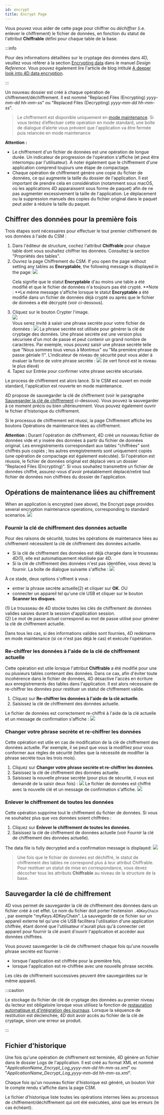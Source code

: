 ```yaml
---
id: encrypt
title: Encrypt Page
---
```


Vous pouvez vous aider de cette page pour chiffrer ou *déchiffrer* (i.e. enlever le chiffrement) le fichier de données, en fonction du statut de l'attribut **Chiffrable** défini pour chaque table de la base.

:::info

Pour des informations détaillées sur le cryptage des données dans 4D, veuillez vous référer à la section [Encrypting data](https://doc.4d.com/4Dv20/4D/20/Encrypting-data.300-6263735.en.html) dans le manuel *Design Reference*. Vous pouvez également lire l'article de blog intitulé [A deeper look into 4D data encryption](https://blog.4d.com/a-deeper-look-into-4d-data-encryption/).

:::

Un nouveau dossier est créé à chaque opération de chiffrement/déchiffrement. Il est nommé "Replaced Files (Encrypting) *yyyy-mm-dd hh-mm-ss*" ou "Replaced Files (Decrypting) *yyyy-mm-dd hh-mm-ss*".
> Le chiffrement est disponible uniquement en [mode maintenance](overview.md#display-in-maintenance-mode). Si vous tentez d’effectuer cette opération en mode standard, une boîte de dialogue d’alerte vous prévient que l'application va être fermée puis relancée en mode maintenance

**Attention :**
- Le chiffrement d'un fichier de données est une opération de longue durée. Un indicateur de progression de l'opération s'affiche (et peut être interrompu par l'utilisateur). À noter également que le chiffrement d'une application comprend toujours une étape de compactage.
- Chaque opération de chiffrement génère une copie du fichier de données, ce qui augmente la taille du dossier de l'application. Il est important de prendre cela en considération (notamment sous macOS, où les applications 4D apparaissent sous forme de paquet) afin de ne pas augmenter excessivement la taille de l'application. Le déplacement ou la suppression manuels des copies du fichier original dans le paquet peut aider à réduire la taille du paquet.

## Chiffrer des données pour la première fois
Trois étapes sont nécessaires pour effectuer le tout premier chiffrement de vos données à l'aide du CSM :

1. Dans l'éditeur de structure, cochez l'attribut **Chiffrable** pour chaque table dont vous souhaitez chiffrer les données. Consultez la section "Propriétés des tables".
2. Ouvrez la page Chiffrement du CSM. If you open the page without setting any tables as **Encryptable**, the following message is displayed in the page: ![](../assets/en/MSC/MSC_encrypt2.png)<p>
Cela signifie que le statut **Encryptable** d'au moins une table a été modifié et que le fichier de données n'a toujours pas été crypté.
**Note : **Le même message s'affiche lorsque le statut **Encryptable** a été modifié dans un fichier de données déjà crypté ou après que le fichier de données a été décrypté (voir ci-dessous).</p>
3. Cliquez sur le bouton Crypter l'image.  
   ![](../assets/en/MSC/MSC_encrypt3.png)  
   Vous serez invité à saisir une phrase secrète pour votre fichier de données : ![](../assets/en/MSC/MSC_encrypt4.png) La phrase secrète est utilisée pour générer la clé de cryptage des données. Une phrase secrète est une version plus sécurisée d'un mot de passe et peut contenir un grand nombre de caractères. Par exemple, vous pouvez saisir une phrase secrète telle que "Nous sommes tous venus à Montreux" ou "Ma première phrase de passe géniale !!". L'indicateur de niveau de sécurité peut vous aider à évaluer la force de votre phrase secrète : ![](../assets/en/MSC/MSC_encrypt5.png) (le vert foncé est le niveau le plus élevé)
4. Tapez sur Entrée pour confirmer votre phrase secrète sécurisée.

Le process de chiffrement est alors lancé. Si le CSM est ouvert en mode standard, l'application est rouverte en mode maintenance.

4D propose de sauvegarder la clé de chiffrement (voir le paragraphe [Sauvegarder la clé de chiffrement](#saving-the-encryption-key) ci-dessous). Vous pouvez la sauvegarder à ce moment précis ou bien ultérieurement. Vous pouvez également ouvrir le fichier d'historique du chiffrement.

Si le processus de chiffrement est réussi, la page Chiffrement affiche les boutons Opérations de maintenance liées au chiffrement.

**Attention :** Durant l'opération de chiffrement, 4D créé un nouveau fichier de données vide et y insère des données à partir du fichier de données original. Les enregistrements correspondant aux tables "chiffrées" sont chiffrés puis copiés ; les autres enregistrements sont uniquement copiés (une opération de compactage est également exécutée). Si l'opération est réussie, le fichier de données original est déplacé vers un dossier "Replaced Files (Encrypting)". Si vous souhaitez transmettre un fichier de données chiffré, assurez-vous d'avoir préalablement déplacé/retiré tout fichier de données non chiffrées du dossier de l'application.

## Opérations de maintenance liées au chiffrement
When an application is encrypted (see above), the Encrypt page provides several encryption maintenance operations, corresponding to standard scenarios. ![](../assets/en/MSC/MSC_encrypt6.png)


### Fournir la clé de chiffrement des données actuelle
Pour des raisons de sécurité, toutes les opérations de maintenance liées au chiffrement nécessitent la clé de chiffrement des données actuelle.

- Si la clé de chiffrement des données est déjà chargée dans le trousseau 4D(1), elle est automatiquement réutilisée par 4D.
- Si la clé de chiffrement des données n'est pas identifiée, vous devez la fournir. La boîte de dialogue suivante s'affiche : ![](../assets/en/MSC/MSC_encrypt7.png)

À ce stade, deux options s'offrent à vous :
- entrer la phrase secrète actuelle(2) et cliquer sur **OK**. OU
- connecter un appareil tel qu'une clé USB et cliquer sur le bouton **Scanner les disques**.

(1) Le trousseau de 4D stocke toutes les clés de chiffrement de données valides saisies durant la session d'application session.   
(2) Le mot de passe actuel correspond au mot de passe utilisé pour générer la clé de chiffrement actuelle.

Dans tous les cas, si des informations valides sont fournies, 4D redémarre en mode maintenance (si ce n'est pas déjà le cas) et exécute l'opération.

### Re-chiffrer les données à l'aide de la clé de chiffrement actuelle

Cette opération est utile lorsque l'attribut **Chiffrable** a été modifié pour une ou plusieurs tables contenant des données. Dans ce cas, afin d'éviter toute incohérence dans le fichier de données, 4D désactive l'accès en écriture aux enregistrements des tables dans l'application. Il est alors nécessaire de re-chiffrer les données pour restituer un statut de chiffrement valide.

1. Cliquez sur **Re-chiffrer les données à l'aide de la clé actuelle**.
2. Saisissez la clé de chiffrement des données actuelle.

Le fichier de données est correctement re-chiffré à l'aide de la clé actuelle et un message de confirmation s'affiche : ![](../assets/en/MSC/MSC_encrypt8.png)

### Changer votre phrase secrète et re-chiffrer les données
Cette opération est utile en cas de modification de la clé de chiffrement des données actuelle. Par exemple, il se peut que vous la modifiiez pour vous conformer aux règles de sécurité (telles que la nécessité de modifier la phrase secrète tous les trois mois).

1. Cliquez sur **Changer votre phrase secrète et re-chiffrer les données**.
2. Saisissez la clé de chiffrement des données actuelle.
3. Saisissez la nouvelle phrase secrète (pour plus de sécurité, il vous est demandé de la saisir deux fois) : ![](../assets/en/MSC/MSC_encrypt9.png) Le fichier de données est chiffré avec la nouvelle clé et un message de confirmation s'affiche. ![](../assets/en/MSC/MSC_encrypt8.png)

### Enlever le chiffrement de toutes les données
Cette opération supprime tout le chiffrement du fichier de données. Si vous ne souhaitez plus que vos données soient chiffrées :

1. Cliquez sur **Enlever le chiffrement de toutes les données**.
2. Saisissez la clé de chiffrement de données actuelle (voir Fournir la clé de chiffrement des données actuelle).

The data file is fully decrypted and a confirmation message is displayed: ![](../assets/en/MSC/MSC_encrypt10.png)
> Une fois que le fichier de données est déchiffré, le statut de chiffrement des tables ne correspond plus à leur attribut Chiffrable. Pour restituer un statut de mise en correspondance, vous devez décocher tous les attributs **Chiffrable** au niveau de la structure de la base.

## Sauvegarder la clé de chiffrement

4D vous permet de sauvegarder la clé de chiffrement des données dans un fichier créé à cet effet. Le nom du fichier doit porter l'extension `.4DKeyChain` , par exemple "myKeys.4DKeyChain". La sauvegarde de ce fichier sur un appareil externe tel qu'une clé USB facilitera l'utilisation d'une application chiffrée, étant donné que l'utilisateur n'aurait plus qu'à connecter cet appareil pour fournir la clé avant d'ouvrir l'application et accéder aux données chiffrées.

Vous pouvez sauvegarder la clé de chiffrement chaque fois qu'une nouvelle phrase secrète est fournie :

- lorsque l'application est chiffrée pour la première fois,
- lorsque l'application est re-chiffrée avec une nouvelle phrase secrète.

Les clés de chiffrement successives peuvent être sauvegardées sur le même appareil.

:::caution

Le stockage du fichier de clé de cryptage des données au premier niveau du lecteur est obligatoire lorsque vous utilisez la fonction de [restauration automatique et d'intégration des journaux](../Backup/settings.md#automatic-restore-and-log-integration). Lorsque la séquence de restitution est déclenchée, 4D doit avoir accès au fichier de la clé de cryptage, sinon une erreur se produit.

:::

## Fichier d'historique
Une fois qu'une opération de chiffrement est terminée, 4D génère un fichier dans le dossier Logs de l'application. Il est créé au format XML et nommé "*ApplicationName_Encrypt_Log_yyyy-mm-dd hh-mm-ss.xml*" ou "*ApplicationName_Decrypt_Log_yyyy-mm-dd hh-mm-ss.xml*".

Chaque fois qu'un nouveau fichier d'historique est généré, un bouton Voir le compte rendu s'affiche dans la page CSM.

Le fichier d'historique liste toutes les opérations internes liées au processus de chiffrement/déchiffrement qui ont été exécutées, ainsi que les erreurs (le cas échéant).
